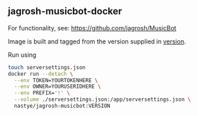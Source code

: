 jagrosh-musicbot-docker
---

For functionality, see: https://github.com/jagrosh/MusicBot

Image is built and tagged from the version supplied in [version](version).

Run using
```bash
touch serversettings.json
docker run --detach \
  --env TOKEN=YOURTOKENHERE \
  --env OWNER=YOURUSERIDHERE \
  --env PREFIX='!' \
  --volume ./serversettings.json:/app/serversettings.json \
  nastye/jagrosh-musicbot:VERSION
```
